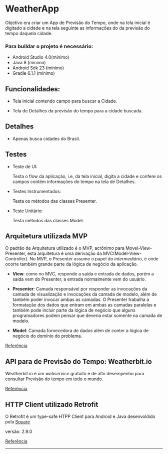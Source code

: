# WeatherApp

Objetivo era criar um App de Previsão do Tempo, onde na tela inicial é digitado a cidade e na tela seguinte as informações do da previsão do tempo daquela cidade.

### Para buildar o projeto é necessário:

* Android Studio 4.0(mínimo)
* Java 8 (mínimo)
* Android Sdk 23 (mínimo)
* Gradle 6.1.1 (mínimo)

## Funcionalidades:

* Tela inicial contendo campo para buscar a Cidade.

* Tela de Detalhes da previsão do tempo para a cidade buscada.

## Detalhes

* Apenas busca cidades do Brasil.

## Testes

* Teste de UI:

    Testa o flow da aplicação, i.e, da tela inicial, digita a cidade e confere os campos contém informações do tempo na tela de Detalhes.
    
* Testes Instrumentados:

    Testa os métodos das classes Presenter.
    
* Teste Unitário:

    Testa métodos das classes Model.

## Arquitetura utilizada MVP

O padrão de Arquitetura utilizado é o MVP, acrônimo para Movel-View-Presenter, esta arquitetura é uma derivação da MVC(Model-View-Controller). No MVP, o Presenter assume o papel do _intermediário_, é onde ocorre também grande parte da lógica de negócio da aplicação.

* **View**: como no MVC, responde a saída e entrada de dados, porém a saída vem do Presenter, a entrada normalmente vem do usuário.
  
* **Presenter**: Camada responsável por responder as invocações da camada de visualização e invocações da camada de modelo, além de também poder invocar ambas as camadas. O Presenter trabalha a formatação dos dados que entram em ambas as camadas paralelas e também pode incluir parte da lógica de negócio que alguns programadores podem pensar que deveria estar somente na camada de modelo.

* **Model**: Camada fornecedora de dados além de conter a lógica de negócio do domínio do problema.

[Referência](https://en.wikipedia.org/wiki/Model%E2%80%93view%E2%80%93presenter "Referencia Wikipedia sobre MVP")


## API para de Previsão do Tempo: Weatherbit.io

Weatherbit.io é um _webservice_ gratuito e de alto desempenho para consultar Previsão do tempo em todo o mundo.

[Referência](https://www.weatherbit.io/ "Site Oficial do Weatherbit.io")


## HTTP Client utilizado Retrofit

O Retrofit é um type-safe HTPP Client para Android e Java desenvoldido pela [Square](https://square.github.io/)

versão: 2.9.0

[Referência](https://square.github.io/retrofit/ "Documentação Retrofit - square.github.io/")

---
